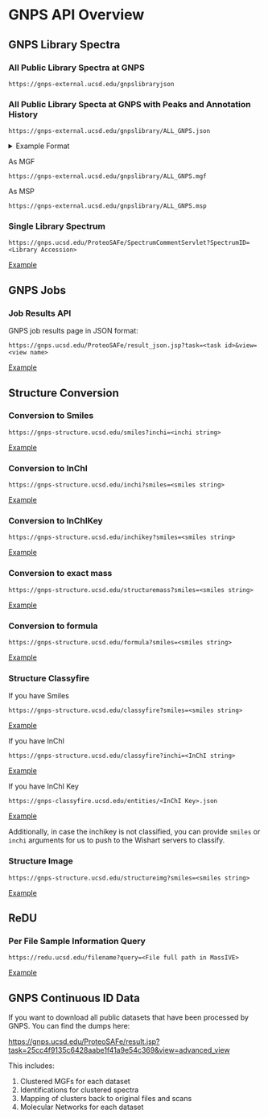 # GNPS API Overview

## GNPS Library Spectra

### All Public Library Spectra at GNPS

```https://gnps-external.ucsd.edu/gnpslibraryjson```

### All Public Library Specta at GNPS with Peaks and Annotation History

```https://gnps-external.ucsd.edu/gnpslibrary/ALL_GNPS.json```

<details><summary>Example Format</summary>
  
```
  [
    {
        "spectrum_id": "CCMSLIB00000579358",
        "source_file": "Training_001.mgf",
        "task": "03c206430208430c887ca025ea6c3641",
        "scan": "1",
        "ms_level": "2",
        "library_membership": "CASMI",
        "spectrum_status": "1",
        "peaks_json": "[[164.033997,32294.500000],[179.057495,129907.101562]]",
        "splash": "null-null-null-null",
        "submit_user": "lfnothias",
        "Compound_Name": "Theophyllin",
        "Ion_Source": "LC-ESI",
        "Compound_Source": "Commercial",
        "Instrument": "Orbitrap",
        "PI": "CASMI",
        "Data_Collector": "CASMI2016",
        "Adduct": "M-H",
        "Scan": "-1",
        "Precursor_MZ": "179.057",
        "ExactMass": "0.0",
        "Charge": "1",
        "CAS_Number": "N/A",
        "Pubmed_ID": "33919",
        "Smiles": "CN1C2=C(NC=N2)C(=O)N(C)C1=O",
        "INCHI": "\"InChI=1S/C7H8N4O2/c1-10-5-4(8-3-9-5)6(12)11(2)7(10)13/h3H,1-2H3,(H,8,9)\"",
        "INCHI_AUX": "N/A",
        "Library_Class": "1",
        "SpectrumID": "CCMSLIB00000579358",
        "Ion_Mode": " Negative",
        "create_time": "2016-05-24 18:27:20.0",
        "task_id": "03c206430208430c887ca025ea6c3641",
        "user_id": "null",
        "InChIKey_smiles": "ZFXYFBGIUFBOJW-UHFFFAOYSA-N",
        "InChIKey_inchi": "None",
        "Formula_smiles": "C7H8N4O2",
        "Formula_inchi": "",
        "url": "https://gnps.ucsd.edu/ProteoSAFe/gnpslibraryspectrum.jsp?SpectrumID=CCMSLIB00000579358",
        "annotation_history": [
            {
                "Compound_Name": "Theophyllin",
                "Ion_Source": "LC-ESI",
                "Compound_Source": "Commercial",
                "Instrument": "Orbitrap",
                "PI": "CASMI",
                "Data_Collector": "CASMI2016",
                "Adduct": "M-H",
                "Scan": "-1",
                "Precursor_MZ": "179.057",
                "ExactMass": "0.0",
                "Charge": "1",
                "CAS_Number": "N/A",
                "Pubmed_ID": "33919",
                "Smiles": "CN1C2=C(NC=N2)C(=O)N(C)C1=O",
                "INCHI": "\"InChI=1S/C7H8N4O2/c1-10-5-4(8-3-9-5)6(12)11(2)7(10)13/h3H,1-2H3,(H,8,9)\"",
                "INCHI_AUX": "N/A",
                "Library_Class": "1",
                "SpectrumID": "CCMSLIB00000579358",
                "Ion_Mode": " Negative",
                "create_time": "2016-05-24 18:27:20.0",
                "task_id": "03c206430208430c887ca025ea6c3641",
                "user_id": "lfnothias"
            }
        ]
    }
]
```

</details>

As MGF

```https://gnps-external.ucsd.edu/gnpslibrary/ALL_GNPS.mgf```

As MSP

```https://gnps-external.ucsd.edu/gnpslibrary/ALL_GNPS.msp```


### Single Library Spectrum

```https://gnps.ucsd.edu/ProteoSAFe/SpectrumCommentServlet?SpectrumID=<Library Accession>```

[Example](https://gnps.ucsd.edu/ProteoSAFe/SpectrumCommentServlet?SpectrumID=CCMSLIB00005463737)

## GNPS Jobs

### Job Results API

GNPS job results page in JSON format:

```https://gnps.ucsd.edu/ProteoSAFe/result_json.jsp?task=<task id>&view=<view name>```

[Example](https://gnps.ucsd.edu/ProteoSAFe/result_json.jsp?task=1ad7bc366aef45ce81d2dfcca0a9a5e7&view=view_all_annotations_DB)

## Structure Conversion

### Conversion to Smiles

```https://gnps-structure.ucsd.edu/smiles?inchi=<inchi string>```

[Example](https://gnps-structure.ucsd.edu/smiles?inchi=InChI=1S/C8H10N4O2/c1-10-4-9-6-5(10)7(13)12(3)8(14)11(6)2/h4H,1-3H3)

### Conversion to InChI

```https://gnps-structure.ucsd.edu/inchi?smiles=<smiles string>```

[Example](https://gnps-structure.ucsd.edu/inchi?smiles=Cn1c(=O)c2c(ncn2C)n(C)c1=O)

### Conversion to InChIKey

```https://gnps-structure.ucsd.edu/inchikey?smiles=<smiles string>```

[Example](https://gnps-structure.ucsd.edu/inchikey?smiles=Cn1c(=O)c2c(ncn2C)n(C)c1=O)

### Conversion to exact mass

```https://gnps-structure.ucsd.edu/structuremass?smiles=<smiles string>```

[Example](https://gnps-structure.ucsd.edu/structuremass?smiles=Cn1c(=O)c2c(ncn2C)n(C)c1=O)

### Conversion to formula

```https://gnps-structure.ucsd.edu/formula?smiles=<smiles string>```

[Example](https://gnps-structure.ucsd.edu/formula?smiles=Cn1c(=O)c2c(ncn2C)n(C)c1=O)

### Structure Classyfire

If you have Smiles

```https://gnps-structure.ucsd.edu/classyfire?smiles=<smiles string>```

[Example](https://gnps-structure.ucsd.edu/classyfire?smiles=Cn1c(=O)c2c(ncn2C)n(C)c1=O)

If you have InChI

```https://gnps-structure.ucsd.edu/classyfire?inchi=<InChI string>```

[Example](https://gnps-structure.ucsd.edu/classyfire?inchi=InChI=1S/C8H10N4O2/c1-10-4-9-6-5(10)7(13)12(3)8(14)11(6)2/h4H,1-3H3)

If you have InChI Key

```https://gnps-classyfire.ucsd.edu/entities/<InChI Key>.json```

[Example](https://gnps-classyfire.ucsd.edu/entities/RYYVLZVUVIJVGH-UHFFFAOYSA-N.json)

Additionally, in case the inchikey is not classified, you can provide ```smiles``` or ```inchi``` arguments for 
us to push to the Wishart servers to classify. 


### Structure Image

```https://gnps-structure.ucsd.edu/structureimg?smiles=<smiles string>```

[Example](https://gnps-structure.ucsd.edu/structureimg?smiles=Cn1c(=O)c2c(ncn2C)n(C)c1=O)


## ReDU

### Per File Sample Information Query

```https://redu.ucsd.edu/filename?query=<File full path in MassIVE>```

[Example](https://redu.ucsd.edu/filename?query=f.MSV000082048/ccms_peak/Plate_28/30_84.mzML)

## GNPS Continuous ID Data

If you want to download all public datasets that have been processed by GNPS. You can find the dumps here:

https://gnps.ucsd.edu/ProteoSAFe/result.jsp?task=25cc4f9135c6428aabe1f41a9e54c369&view=advanced_view

This includes:

1. Clustered MGFs for each dataset
1. Identifications for clustered spectra
1. Mapping of clusters back to original files and scans
1. Molecular Networks for each dataset

